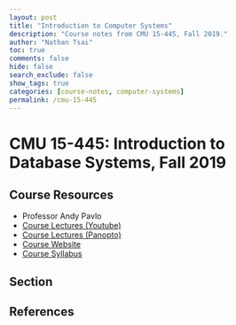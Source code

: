 ```yaml
---
layout: post
title: "Introduction to Computer Systems"
description: "Course notes from CMU 15-445, Fall 2019."
author: "Nathan Tsai"
toc: true
comments: false
hide: false
search_exclude: false
show_tags: true
categories: [course-notes, computer-systems]
permalink: /cmu-15-445
---
```


# CMU 15-445: Introduction to Database Systems, Fall 2019

## Course Resources
* Professor Andy Pavlo
* [Course Lectures (Youtube)](https://www.youtube.com/playlist?list=PL4YtNpAhVHFJVlaD203_8JkUOUT8RYUhY)
* [Course Lectures (Panopto)](https://scs.hosted.panopto.com/Panopto/Pages/Sessions/List.aspx#folderID=%22b96d90ae-9871-4fae-91e2-b1627b43e25e%22)
* [Course Website](http://www.cs.cmu.edu/afs/cs/academic/class/15213-f15/www/)
* [Course Syllabus](http://www.cs.cmu.edu/afs/cs/academic/class/15213-f15/www/syllabus/syllabus.pdf)

## Section

## References
[^1]: Footnote